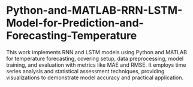 # Python-and-MATLAB-RRN-LSTM-Model-for-Prediction-and-Forecasting-Temperature
This work implements RNN and LSTM models using Python and MATLAB for temperature forecasting, covering setup, data preprocessing, model training, and evaluation with metrics like MAE and RMSE. It employs time series analysis and statistical assessment techniques, providing visualizations to demonstrate model accuracy and practical application.
